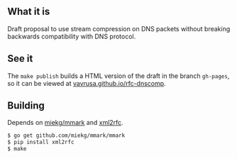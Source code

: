 ## What it is

Draft proposal to use stream compression on DNS packets without
breaking backwards compatibility with DNS protocol.

## See it

The `make publish` builds a HTML version of the draft in the branch `gh-pages`,
so it can be viewed at [vavrusa.github.io/rfc-dnscomp][ghpages].

## Building

Depends on [miekg/mmark][mmark] and [xml2rfc][xml2rfc].

```sh
$ go get github.com/miekg/mmark/mmark
$ pip install xml2rfc
$ make
```

[mmark]: http://github.com/miekg/mmark
[xml2rfc]: http://xml2rfc.ietf.org/
[ghpages]: http://vavrusa.github.io/rfc-dnscomp
